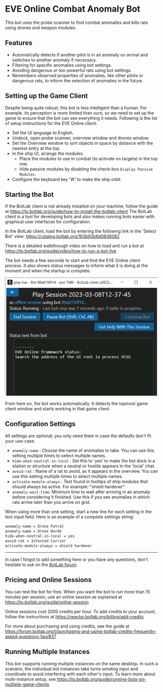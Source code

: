 # EVE Online Combat Anomaly Bot

This bot uses the probe scanner to find combat anomalies and kills rats using drones and weapon modules.

## Features

+ Automatically detects if another pilot is in an anomaly on arrival and switches to another anomaly if necessary.
+ Filtering for specific anomalies using bot settings.
+ Avoiding dangerous or too-powerful rats using bot settings.
+ Remembers observed properties of anomalies, like other pilots or dangerous rats, to inform the selection of anomalies in the future.

## Setting up the Game Client

Despite being quite robust, this bot is less intelligent than a human. For example, its perception is more limited than ours, so we need to set up the game to ensure that the bot can see everything it needs. Following is the list of setup instructions for the EVE Online client:

+ Set the UI language to English.
+ Undock, open probe scanner, overview window and drones window.
+ Set the Overview window to sort objects in space by distance with the nearest entry at the top.
+ In the ship UI, arrange the modules:
  + Place the modules to use in combat (to activate on targets) in the top row.
  + Hide passive modules by disabling the check-box `Display Passive Modules`.
+ Configure the keyboard key 'W' to make the ship orbit.

## Starting the Bot

If the BotLab client is not already installed on your machine, follow the guide at <https://to.botlab.org/guide/how-to-install-the-botlab-client>
The BotLab client is a tool for developing bots and also makes running bots easier with graphical user interfaces for configuration.

In the BotLab client, load the bot by entering the following link in the 'Select Bot' view:
<https://catalog.botlab.org/163b92b6d0836082>

There is a detailed walkthrough video on how to load and run a bot at <https://to.botlab.org/guide/video/how-to-run-a-bot-live>

The bot needs a few seconds to start and find the EVE Online client process. It also shows status messages to inform what it is doing at the moment and when the startup is complete.

![EVE Online Bot Starting](./image/2023-03-08-botlab-gui-eve-online-bot-startup.png)

From here on, the bot works automatically. It detects the topmost game client window and starts working in that game client.

## Configuration Settings

All settings are optional; you only need them in case the defaults don't fit your use-case.

+ `anomaly-name` : Choose the name of anomalies to take. You can use this setting multiple times to select multiple names.
+ `hide-when-neutral-in-local` : Set this to 'yes' to make the bot dock in a station or structure when a neutral or hostile appears in the 'local' chat.
+ `avoid-rat` : Name of a rat to avoid, as it appears in the overview. You can use this setting multiple times to select multiple names.
+ `activate-module-always` : Text found in tooltips of ship modules that should always be active. For example: "shield hardener".
+ `anomaly-wait-time`: Minimum time to wait after arriving in an anomaly before considering it finished. Use this if you see anomalies in which rats arrive later than you arrive on grid.

When using more than one setting, start a new line for each setting in the text input field.
Here is an example of a complete settings string:

```
anomaly-name = Drone Patrol
anomaly-name = Drone Horde
hide-when-neutral-in-local = yes
avoid-rat = Infested Carrier
activate-module-always = shield hardener
```

----

In case I forgot to add something here or you have any questions, don't hesitate to ask on the [BotLab forum](https://forum.botlab.org/).

## Pricing and Online Sessions

You can test the bot for free. When you want the bot to run more than 15 minutes per session, use an online session as explained at <https://to.botlab.org/guide/online-session>

Online sessions cost 2000 credits per hour. To add credits to your account, follow the instructions at <https://reactor.botlab.org/billing/add-credits>

For more about purchasing and using credits, see the guide at <https://forum.botlab.org/t/purchasing-and-using-botlab-credits-frequently-asked-questions-faq/837>

## Running Multiple Instances

This bot supports running multiple instances on the same desktop. In such a scenario, the individual bot instances take turns sending input and coordinate to avoid interfering with each other's input. To learn more about multi-instance setup, see <https://to.botlab.org/guide/running-bots-on-multiple-game-clients>

